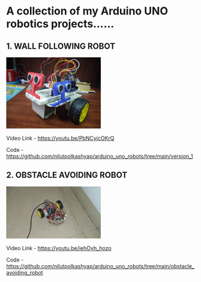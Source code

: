 # A collection of my Arduino UNO robotics projects......



## 1. WALL FOLLOWING ROBOT
<img src="https://raw.githubusercontent.com/nilutpolkashyap/arduino_uno_robots/main/version_1/robot.jpg" width="50%">

Video Link - <a href="https://youtu.be/PbNCyicOKrQ">https://youtu.be/PbNCyicOKrQ</a>

Code - <a href="https://github.com/nilutpolkashyap/arduino_uno_robots/tree/main/version_1">https://github.com/nilutpolkashyap/arduino_uno_robots/tree/main/version_1</a>

## 2. OBSTACLE AVOIDING ROBOT
<img src="https://raw.githubusercontent.com/nilutpolkashyap/arduino_uno_robots/main/obstacle_avoiding_robot/obstacle_avoiding_robot.jpg" width="50%">

Video Link - <a href="https://youtu.be/iehOyh_hozo">https://youtu.be/iehOyh_hozo</a>

Code - <a hred="https://github.com/nilutpolkashyap/arduino_uno_robots/tree/main/obstacle_avoiding_robot">https://github.com/nilutpolkashyap/arduino_uno_robots/tree/main/obstacle_avoiding_robot</a>
